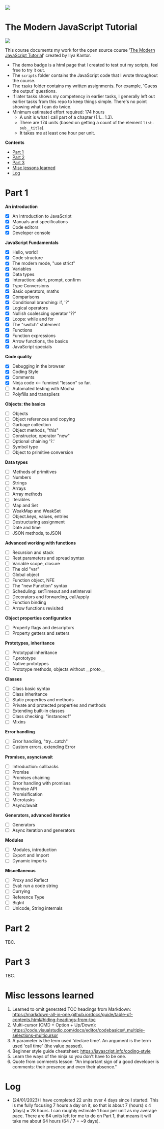 [![](https://javascript.info/img/sitetoolbar__logo_en.svg)](https://javascript.info/)

<!-- omit in toc -->
# The Modern JavaScript Tutorial

[![](https://img.shields.io/badge/portfolio-demo-green)](https://p2635.github.io/modern-js-tutorial/)

This course documents my work for the open source course '[The Modern JavaScript Tutorial](https://javascript.info/)' created by Ilya Kantor.

- The demo badge is a html page that I created to test out my scripts, feel free to try it out.
- The `scripts` folder contains the JavaScript code that I wrote throughout the course.
- The `tasks` folder contains my written assignments. For example, 'Guess the output' questions.
- If later tasks shows my competency in earlier tasks, I generally left out earlier tasks from this repo to keep things simple. There's no point showing what I can do twice.
- Minimum estimated effort required: 174 hours
  - A unit is what I call part of a chapter (1.1... 1.3).
  - There are 174 units (based on getting a count of the element `list-sub__title`).
  - It takes me at least one hour per unit.

**Contents**

- [Part 1](#part-1)
- [Part 2](#part-2)
- [Part 3](#part-3)
- [Misc lessons learned](#misc-lessons-learned)
- [Log](#log)

# Part 1

**An introduction**

- [x] An Introduction to JavaScript
- [x] Manuals and specifications
- [x] Code editors
- [x] Developer console

**JavaScript Fundamentals**

- [x] Hello, world!
- [x] Code structure
- [x] The modern mode, "use strict"
- [x] Variables
- [x] Data types
- [x] Interaction: alert, prompt, confirm
- [x] Type Conversions
- [x] Basic operators, maths
- [x] Comparisons
- [x] Conditional branching: if, '?'
- [x] Logical operators
- [x] Nullish coalescing operator '??'
- [x] Loops: while and for
- [x] The "switch" statement
- [x] Functions
- [x] Function expressions
- [x] Arrow functions, the basics
- [x] JavaScript specials

**Code quality**

- [x] Debugging in the browser
- [x] Coding Style
- [x] Comments
- [x] Ninja code <-- funniest "lesson" so far.
- [ ] Automated testing with Mocha
- [ ] Polyfills and transpilers

**Objects: the basics**

- [ ] Objects
- [ ] Object references and copying
- [ ] Garbage collection
- [ ] Object methods, "this"
- [ ] Constructor, operator "new"
- [ ] Optional chaining '?.'
- [ ] Symbol type
- [ ] Object to primitive conversion

**Data types**

- [ ] Methods of primitives
- [ ] Numbers
- [ ] Strings
- [ ] Arrays
- [ ] Array methods
- [ ] Iterables
- [ ] Map and Set
- [ ] WeakMap and WeakSet
- [ ] Object.keys, values, entries
- [ ] Destructuring assignment
- [ ] Date and time
- [ ] JSON methods, toJSON

**Advanced working with functions**

- [ ] Recursion and stack
- [ ] Rest parameters and spread syntax
- [ ] Variable scope, closure
- [ ] The old "var"
- [ ] Global object
- [ ] Function object, NFE
- [ ] The "new Function" syntax
- [ ] Scheduling: setTimeout and setInterval
- [ ] Decorators and forwarding, call/apply
- [ ] Function binding
- [ ] Arrow functions revisited

**Object properties configuration**

- [ ] Property flags and descriptors
- [ ] Property getters and setters

**Prototypes, inheritance**

- [ ] Prototypal inheritance
- [ ] F.prototype
- [ ] Native prototypes
- [ ] Prototype methods, objects without \_\_proto\_\_

**Classes**

- [ ] Class basic syntax
- [ ] Class inheritance
- [ ] Static properties and methods
- [ ] Private and protected properties and methods
- [ ] Extending built-in classes
- [ ] Class checking: "instanceof"
- [ ] Mixins

**Error handling**

- [ ] Error handling, "try...catch"
- [ ] Custom errors, extending Error

**Promises, async/await**

- [ ] Introduction: callbacks
- [ ] Promise
- [ ] Promises chaining
- [ ] Error handling with promises
- [ ] Promise API
- [ ] Promisification
- [ ] Microtasks
- [ ] Async/await

**Generators, advanced iteration**

- [ ] Generators
- [ ] Async iteration and generators

**Modules**

- [ ] Modules, introduction
- [ ] Export and Import
- [ ] Dynamic imports

**Miscellaneous**

- [ ] Proxy and Reflect
- [ ] Eval: run a code string
- [ ] Currying
- [ ] Reference Type
- [ ] BigInt
- [ ] Unicode, String internals

# Part 2

TBC.

# Part 3

TBC.

# Misc lessons learned

1. Learned to omit generated TOC headings from Markdown: https://markdown-all-in-one.github.io/docs/guide/table-of-contents.html#hiding-headings-from-toc
2. Multi-cursor (CMD + Option + Up/Down): https://code.visualstudio.com/docs/editor/codebasics#_multiple-selections-multicursor
3. A parameter is the term used 'declare time'. An argument is the term used 'call time' (the value passed).
4. Beginner style guide cheatsheet: https://javascript.info/coding-style
5. Learn the ways of the ninja so you don't have to be one.
6. Quote from comments lesson: "An important sign of a good developer is comments: their presence and even their absence."

# Log

- (24/01/2023) I have completed 22 units over 4 days since I started. This is me fully focusing 7 hours a day on it, so that is about 7 (hours) x 4 (days) = 28 hours. I can roughly estimate 1 hour per unit as my average pace. There are 64 units left for me to do on Part 1, that means it will take me about 64 hours (64 / 7 = ~9 days).
